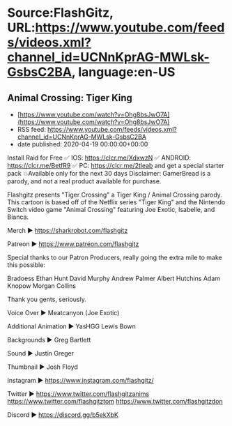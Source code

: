 # Source:FlashGitz, URL:https://www.youtube.com/feeds/videos.xml?channel_id=UCNnKprAG-MWLsk-GsbsC2BA, language:en-US

## Animal Crossing: Tiger King
 - [https://www.youtube.com/watch?v=Ohg8bsJwO7A](https://www.youtube.com/watch?v=Ohg8bsJwO7A)
 - RSS feed: https://www.youtube.com/feeds/videos.xml?channel_id=UCNnKprAG-MWLsk-GsbsC2BA
 - date published: 2020-04-19 00:00:00+00:00

Install Raid for Free ✅ IOS: https://clcr.me/XdxwzN ✅ ANDROID: https://clcr.me/BetfR9 ✅ PC: https://clcr.me/2tleab and get a special starter pack 💥Available only for the next 30 days Disclaimer: GamerBread is a parody, and not a real product available for purchase.

Flashgitz presents "Tiger Crossing" a Tiger King / Animal Crossing parody. This cartoon is based off of the Netflix series "Tiger King" and the Nintendo Switch video game "Animal Crossing" featuring Joe Exotic, Isabelle, and Bianca.

Merch ►
https://sharkrobot.com/flashgitz

Patreon ►
https://www.patreon.com/flashgitz

Special thanks to our Patron Producers, really going the extra mile to make this possible:

Bradoess
Ethan Hunt
David Murphy
Andrew Palmer
Albert Hutchins
Adam Knopow
Morgan Collins

Thank you gents, seriously.

Voice Over ►
Meatcanyon (Joe Exotic)

Additional Animation ► 
YasHGG
Lewis Bown

Backgrounds ► 
Greg Bartlett

Sound ► 
Justin Greger

Thumbnail ► 
Josh Floyd

Instagram ►
https://www.instagram.com/flashgitz/

Twitter ►
https://www.twitter.com/flashgitzanims
https://www.twitter.com/flashgitztom
https://www.twitter.com/flashgitzdon

Discord ►
https://discord.gg/b5ekXbK

